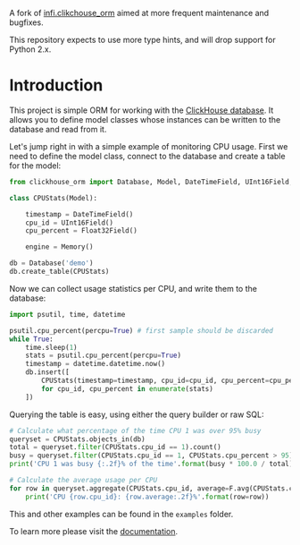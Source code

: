 A fork of [infi.clikchouse_orm](https://github.com/Infinidat/infi.clickhouse_orm) aimed at more frequent maintenance and bugfixes.

This repository expects to use more type hints, and will drop support for Python 2.x.

Introduction
============

This project is simple ORM for working with the [ClickHouse database](https://clickhouse.yandex/).
It allows you to define model classes whose instances can be written to the database and read from it.

Let's jump right in with a simple example of monitoring CPU usage. First we need to define the model class,
connect to the database and create a table for the model:

```python
from clickhouse_orm import Database, Model, DateTimeField, UInt16Field, Float32Field, Memory, F

class CPUStats(Model):

    timestamp = DateTimeField()
    cpu_id = UInt16Field()
    cpu_percent = Float32Field()

    engine = Memory()

db = Database('demo')
db.create_table(CPUStats)
```

Now we can collect usage statistics per CPU, and write them to the database:

```python
import psutil, time, datetime

psutil.cpu_percent(percpu=True) # first sample should be discarded
while True:
    time.sleep(1)
    stats = psutil.cpu_percent(percpu=True)
    timestamp = datetime.datetime.now()
    db.insert([
        CPUStats(timestamp=timestamp, cpu_id=cpu_id, cpu_percent=cpu_percent)
        for cpu_id, cpu_percent in enumerate(stats)
    ])
```

Querying the table is easy, using either the query builder or raw SQL:

```python
# Calculate what percentage of the time CPU 1 was over 95% busy
queryset = CPUStats.objects_in(db)
total = queryset.filter(CPUStats.cpu_id == 1).count()
busy = queryset.filter(CPUStats.cpu_id == 1, CPUStats.cpu_percent > 95).count()
print('CPU 1 was busy {:.2f}% of the time'.format(busy * 100.0 / total))

# Calculate the average usage per CPU
for row in queryset.aggregate(CPUStats.cpu_id, average=F.avg(CPUStats.cpu_percent)):
    print('CPU {row.cpu_id}: {row.average:.2f}%'.format(row=row))
```

This and other examples can be found in the `examples` folder.

To learn more please visit the [documentation](docs/toc.md).
